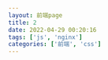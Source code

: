 ```yaml
---
layout: 前端page
title: 2
date: 2022-04-29 00:20:16
tags: ['js', 'nginx']
categories: ['前端', 'css']
---
```

